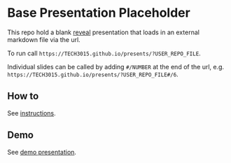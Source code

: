# Base Presentation Placeholder

This repo hold a blank [reveal](https://revealjs.com) presentation that loads in an external markdown file via the url.

To run call ```https://TECH3015.github.io/presents/?USER_REPO_FILE```.

Individual slides can be called by adding ```#/NUMBER``` at the end of the url, e.g. ```https://TECH3015.github.io/presents/?USER_REPO_FILE#/6```.


## How to

See [instructions](https://TECH3015.github.io/presents).


## Demo

See [demo presentation](https://TECH3015.github.io/presents/?fania_presents_demo).
